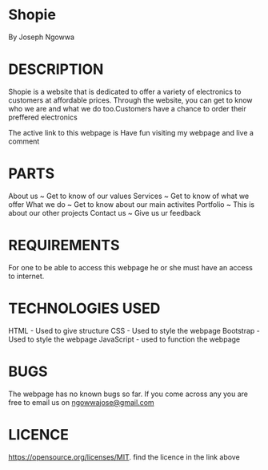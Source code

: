 # Shopie
By Joseph Ngowwa

# DESCRIPTION
Shopie is a website that is dedicated to offer a variety of electronics to customers at affordable prices. Through the website, you can get to know who we are and what we do too.Customers have a chance to order their preffered electronics 

The active link to this webpage is 
Have fun visiting my webpage and live a comment

# PARTS
About us ~ Get to know of our values
Services ~ Get to know of what we offer
What we do ~ Get to know about our main activites
Portfolio ~ This is about our other projects
Contact us ~ Give us ur feedback

# REQUIREMENTS
For one to be able to access this webpage he or she must have an access to internet.

# TECHNOLOGIES USED
HTML - Used to give structure
CSS - Used to style the webpage
Bootstrap - Used to style the webpage
JavaScript - used to function the webpage

# BUGS
The webpage has no known bugs so far. If you come across any you are free to email us on ngowwajose@gmail.com

# LICENCE
https://opensource.org/licenses/MIT.
find the licence in the link above

